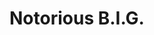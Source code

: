 ---
title: "Notorious B.I.G."
summary: "Notorious 'Christopher George Letore Wallace' B.I.G. was born and raised in Brooklyn, NY on May 21, 1972. During his life he moved many crowds with his conversational style in Hip Hop. He released two studio albums both garnering critical and public acclaim: 'Ready To Die' and 'Life After Death'. Notorious B.I.G. was shot to death from a drive-by in Los Angeles, CA on March 9, 1997. As a youth he was an honor-roll student, but dropped out of school at the age of 17 and began working for a small-time crack cocaine dealer in Virginia. As a teen he would freestyle rap on the streets of Brooklyn. After making a demo tape with neighborhood friends and connections, this demo was eventually received DJ Mister Cee . From there he got notice in Hip-Hop magazine, The Source, in the Unsigned Hype section. Sean \"Puffy\" Combs got a hold of the demo tape and after meeting signed Biggie to Uptown Records. Puffy eventually started his own music label, Bad Boy Records, bringing Biggie with him. Soon after Bad Boy's premiere he released the album, Ready To Die, eventually selling over 4 million copies. To this day B.I.G. is regarded as one of the best lyricist ever in Hip-Hop along with his one time friend and eventual adversary, Tupac Shakur."
image: "notorious-b-i-g.jpg"
---